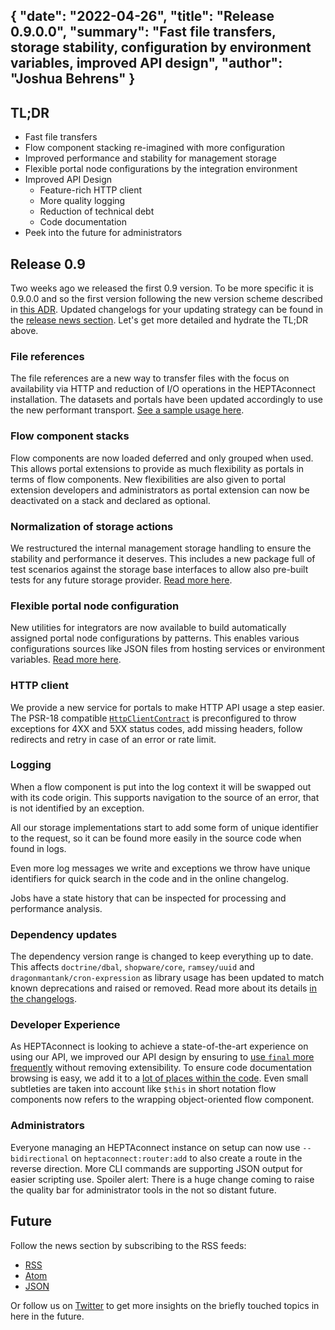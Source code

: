 {
    "date": "2022-04-26",
    "title": "Release 0.9.0.0",
    "summary": "Fast file transfers, storage stability, configuration by environment variables, improved API design",
    "author": "Joshua Behrens"
}
---

## TL;DR

- Fast file transfers
- Flow component stacking re-imagined with more configuration
- Improved performance and stability for management storage
- Flexible portal node configurations by the integration environment
- Improved API Design
    - Feature-rich HTTP client
    - More quality logging
    - Reduction of technical debt
    - Code documentation
- Peek into the future for administrators


## Release 0.9

Two weeks ago we released the first 0.9 version.
To be more specific it is 0.9.0.0 and so the first version following the new version scheme described in [this ADR](https://heptaconnect.io/reference/adr/2022-01-24-semver-with-generation-version/).
Updated changelogs for your updating strategy can be found in the [release news section](https://heptaconnect.io/releases/).
Let's get more detailed and hydrate the TL;DR above.


### File references

The file references are a new way to transfer files with the focus on availability via HTTP and reduction of I/O operations in the HEPTAconnect installation.
The datasets and portals have been updated accordingly to use the new performant transport.
[See a sample usage here](https://heptaconnect.io/guides/portal-developer/patterns/transfer-file-reference-by-public-url/).


### Flow component stacks

Flow components are now loaded deferred and only grouped when used.
This allows portal extensions to provide as much flexibility as portals in terms of flow components.
New flexibilities are also given to portal extension developers and administrators as portal extension can now be deactivated on a stack and declared as optional.


### Normalization of storage actions

We restructured the internal management storage handling to ensure the stability and performance it deserves.
This includes a new package full of test scenarios against the storage base interfaces to allow also pre-built tests for any future storage provider.
[Read more here](https://heptaconnect.io/reference/adr/2021-09-25-optimized-storage-actions/).


### Flexible portal node configuration

New utilities for integrators are now available to build automatically assigned portal node configurations by patterns.
This enables various configurations sources like JSON files from hosting services or environment variables.
[Read more here](https://heptaconnect.io/guides/integrator/portal-node-configuration/).


### HTTP client

We provide a new service for portals to make HTTP API usage a step easier.
The PSR-18 compatible [`HttpClientContract`](https://heptaconnect.io/reference/portal-developer/service/http-client-contract/) is preconfigured to throw exceptions for 4XX and 5XX status codes, add missing headers, follow redirects and retry in case of an error or rate limit.


### Logging

When a flow component is put into the log context it will be swapped out with its code origin.
This supports navigation to the source of an error, that is not identified by an exception.

All our storage implementations start to add some form of unique identifier to the request, so it can be found more easily in the source code when found in logs.

Even more log messages we write and exceptions we throw have unique identifiers for quick search in the code and in the online changelog.

Jobs have a state history that can be inspected for processing and performance analysis.


### Dependency updates

The dependency version range is changed to keep everything up to date.
This affects `doctrine/dbal`, `shopware/core`, `ramsey/uuid` and `dragonmantank/cron-expression` as library usage has been updated to match known deprecations and raised or removed.
Read more about its details [in the changelogs](https://heptaconnect.io/releases/).


### Developer Experience

As HEPTAconnect is looking to achieve a state-of-the-art experience on using our API, we improved our API design by ensuring to [use `final` more frequently](https://heptaconnect.io/reference/adr/2022-03-02-final-classes/) without removing extensibility.
To ensure code documentation browsing is easy, we add it to a [lot of places within the code](https://heptaconnect.io/reference/adr/2022-01-05-code-documentation/). 
Even small subtleties are taken into account like `$this` in short notation flow components now refers to the wrapping object-oriented flow component.


### Administrators

Everyone managing an HEPTAconnect instance on setup can now use `--bidirectional` on `heptaconnect:router:add` to also create a route in the reverse direction.
More CLI commands are supporting JSON output for easier scripting use.
Spoiler alert: There is a huge change coming to raise the quality bar for administrator tools in the not so distant future.


## Future

Follow the news section by subscribing to the RSS feeds:

* [RSS](https://heptaconnect.io/news/rss2.xml)
* [Atom](https://heptaconnect.io/news/atom1.xml)
* [JSON](https://heptaconnect.io/news/json1.json)

Or follow us on [Twitter](https://twitter.com/heptacom_gmbh) to get more insights on the briefly touched topics in here in the future.
